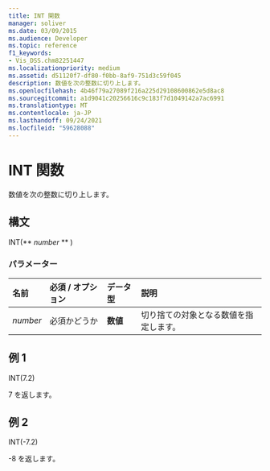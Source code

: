 ```yaml
---
title: INT 関数
manager: soliver
ms.date: 03/09/2015
ms.audience: Developer
ms.topic: reference
f1_keywords:
- Vis_DSS.chm82251447
ms.localizationpriority: medium
ms.assetid: d51120f7-df80-f0bb-8af9-751d3c59f045
description: 数値を次の整数に切り上します。
ms.openlocfilehash: 4b46f79a27089f216a225d29108600862e5d8ac8
ms.sourcegitcommit: a1d9041c20256616c9c183f7d1049142a7ac6991
ms.translationtype: MT
ms.contentlocale: ja-JP
ms.lasthandoff: 09/24/2021
ms.locfileid: "59628088"
---
```

# <a name="int-function"></a>INT 関数

数値を次の整数に切り上します。
  
## <a name="syntax"></a>構文

INT(** *number* ** ) 
  
### <a name="parameters"></a>パラメーター

|**名前**|**必須 / オプション**|**データ型**|**説明**|
|:-----|:-----|:-----|:-----|
| _number_ <br/> |必須かどうか  <br/> |**数値** <br/> |切り捨ての対象となる数値を指定します。  <br/> |
   
## <a name="example-1"></a>例 1

INT(7.2)
  
7 を返します。
  
## <a name="example-2"></a>例 2

INT(-7.2)
  
-8 を返します。
  

